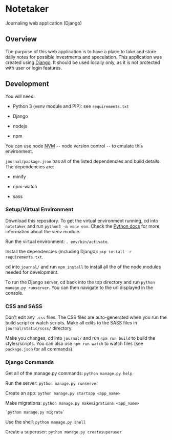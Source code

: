 # Notetaker

Journaling web application (Django)

## Overview
The purpose of this web application is to have a place to take and store daily notes for possible investments and speculation. This application was created using [Django](https://www.djangoproject.com/). It should be used locally only, as it is not protected with user or login features.

## Development
You will need:

* Python 3 (venv module and PIP): see `requirements.txt`

* Django

* nodejs

* npm

You can use node [NVM](https://github.com/nvm-sh/nvm#about) -- node version control -- to emulate this environment.

`journal/package.json` has all of the listed dependencies and build details. The dependencies are:

* minify

* npm-watch

* sass

### Setup/Virtual Environment
Download this repository. To get the virtual environment running, cd into `notetaker` and run `python3 -m venv env`. Check the [Python docs](https://docs.python.org/3/library/venv.html) for more information about the *venv* module.

Run the virtual environment: `. env/bin/activate`.

Install the dependencies (including Django): `pip install -r requirements.txt`.

cd into `journal/` and run `npm install` to install all the of the node modules needed for development.

To run the Django server, cd back into the top directory and run `python manage.py runserver`. You can then navigate to the url displayed in the console.

### CSS and SASS
Don't edit any `.css` files. The CSS files are auto-generated when you run the build script or watch scripts. Make all edits to the SASS files in `journal/static/scss/` directory.

Make you changes, cd into `journal/` and run `npm run build` to build the styles/scripts. You can also use `npm run watch` to watch files (see `package.json` for all commands).

### Django Commands

Get all of the manage.py commands:
    `python manage.py help`

Run the server:
    `python manage.py runserver`

Create an app:
    `python manage.py startapp <app_name>`

Make migrations:
    `python manage.py makemigrations <app_name>`

    `python manage.py migrate`

Use the shell:
    `python manage.py shell`

Create a superuser:
    `python manage.py createsuperuser`
